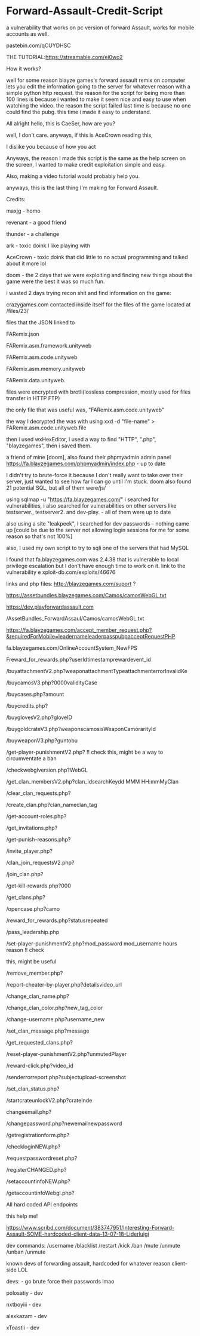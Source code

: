 # Forward-Assault-Credit-Script
a vulnerability that works on pc version of forward Assault, works for mobile accounts as well. 

pastebin.com/qCUYDHSC

THE TUTORIAL:https://streamable.com/ei0wo2

How it works?

well for some reason blayze games's forward assault remix on computer lets you edit the information going to the server
for whatever reason with a simple python http request.
the reason for the script for being more than 100 lines is because i wanted to make it seem nice and easy to use
when watching the video. the reason the script failed last time is because no one could find the pubg.
this time i made it easy to understand.

All alright hello, this is CaeSer, how are you?

well, I don't care. anyways, if this is AceCrown reading this,

I dislike you because of how you act

Anyways, the reason I made this script is the same as the help screen on the screen, I wanted to make credit exploitation simple and easy.

Also, making a video tutorial would probably help you.


anyways, this is the last thing I'm making for Forward Assault.

Credits:

maxjg - homo

revenant - a good friend

thunder - a challenge

ark - toxic doink I like playing with

AceCrown - toxic doink that did little to no actual programming and talked about it more lol

doom - the 2 days that we were exploiting and finding new things about the game were the best it was so much fun.


i wasted 2 days trying recon shit and find information on the game:

crazygames.com contacted inside itself for the files of the game located at
/files/23/

files that the JSON linked to

FARemix.json

FARemix.asm.framework.unityweb

FARemix.asm.code.unityweb

FARemix.asm.memory.unityweb

FARemix.data.unityweb.

files were encrypted with brotli(lossless compression, mostly used for files transfer in HTTP FTP)

the only file that was useful was, "FARemix.asm.code.unityweb"

the way I decrypted the was with using xxd -d "file-name" > FARemix.asm.code.unityweb.file

then i used wxHexEditor, i used a way to find "HTTP", ".php", "blayzegames", then i saved them.

a friend of mine [doom], also found their phpmyadmin admin panel https://fa.blayzegames.com/phpmyadmin/index.php - up to date

I didn't try to brute-force it because I don't really want to take over their server, just wanted to
see how far I can go until I'm stuck. doom also found 21 potential SQL, but all of them were/js/

using sqlmap -u "https://fa.blayzegames.com/" i searched for vulnerabilities, i also searched for vulnerabilities on other servers like
testserver., testserver2. and dev-play. - all of them were up to date

also using a site "leakpeek", I searched for dev passwords - nothing came up [could be due to the server not allowing login sessions for me for some reason so that's not 100%]

also, I used my own script to try to sqli one of the servers that had MySQL

I found that fa.blayzegames.com was 2.4.38 that is vulnerable to local privilege escalation but I don't have enough time to work on it. link to the vulnerability e
xploit-db.com/exploits/46676


links and php files:
http://blayzegames.com/suport ?

https://assetbundles.blayzegames.com/Camos/camosWebGL.txt

https://dev.playforwardassault.com

/AssetBundles_ForwardAssaul/Camos/camosWebGL.txt

https://fa.blayzegames.com/accept_member_request.php?&requiredForMobile=leadernameleaderpasspubpacceptRequestPHP

fa.blayzegames.com/OnlineAccountSystem_NewFPS

Freward_for_rewards.php?userIdtimestamprewardevent_id

/buyattachmentV2.php?weaponattachmentTypeattachmenterrorInvalidKe

/buycamosV3.php?0000validityCase

/buycases.php?amount

/buycredits.php?

/buyglovesV2.php?gloveID

/buygoldcrateV3.php?weaponscamosisWeaponCamorarityId

/buyweaponV3.php?guntobu

/get-player-punishmentV2.php? !! check this, might be a way to circumventate a ban

/checkwebglversion.php?WebGL

/get_clan_membersV2.php?clan_idsearchKeydd MMM HH:mmMyClan

/clear_clan_requests.php?

/create_clan.php?clan_nameclan_tag

/get-account-roles.php?

/get_invitations.php?

/get-punish-reasons.php?

/invite_player.php?

/clan_join_requestsV2.php?

/join_clan.php?

/get-kill-rewards.php?000

/get_clans.php?

/opencase.php?camo

/reward_for_rewards.php?statusrepeated

/pass_leadership.php

/set-player-punishmentV2.php?mod_password mod_username hours reason !! check 

this, might be useful

/remove_member.php?

/report-cheater-by-player.php?detailsvideo_url

/change_clan_name.php?

/change_clan_color.php?new_tag_color

/change-username.php?username_new

/set_clan_message.php?message

/get_requested_clans.php?

/reset-player-punishmentV2.php?unmutedPlayer

/reward-click.php?video_id

/senderrorreport.php?subjectupload-screenshot

/set_clan_status.php?

/startcrateunlockV2.php?crateInde

changeemail.php?

/changepassword.php?newemailnewpassword

/getregistrationform.php?

/checkloginNEW.php?

/requestpasswordreset.php?

/registerCHANGED.php?

/setaccountinfoNEW.php?

/getaccountinfoWebgl.php?

All hard coded API endpoints

this help me!

https://www.scribd.com/document/383747951/Interesting-Forward-Assault-SOME-hardcoded-client-data-13-07-18-Liderluigi

dev commands:
/username /blacklist /restart /kick /ban /mute /unmute /unban /unmute

known devs of forwarding assault, hardcoded for whatever reason client-side LOL

devs: - go brute force their passwords lmao

polosatiy - dev

nxtboyiii - dev

alexkazam - dev

xToastii - dev

